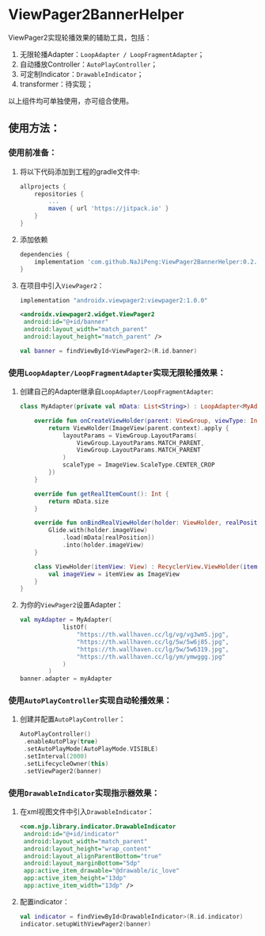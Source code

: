 # ViewPager2BannerHelper
ViewPager2实现轮播效果的辅助工具，包括：

1. 无限轮播Adapter：`LoopAdapter / LoopFragmentAdapter`；
2. 自动播放Controller：`AutoPlayController`；
3. 可定制Indicator：`DrawableIndicator`；
4. transformer：待实现；

以上组件均可单独使用，亦可组合使用。

## 使用方法：

### 使用前准备：

1. 将以下代码添加到工程的gradle文件中:

   ```groovy
   allprojects {
       repositories {
           ...
           maven { url 'https://jitpack.io' }
       }
   }
   ```

2. 添加依赖

   ```groovy
   dependencies {
       implementation 'com.github.NaJiPeng:ViewPager2BannerHelper:0.2.0'
   }
   ```

3. 在项目中引入`ViewPager2`：

   ```groovy
   implementation "androidx.viewpager2:viewpager2:1.0.0"
   ```

   ```xml
   <androidx.viewpager2.widget.ViewPager2
   	android:id="@+id/banner"
   	android:layout_width="match_parent"
   	android:layout_height="match_parent" />
   ```

   ```kotlin
   val banner = findViewById<ViewPager2>(R.id.banner)
   ```

### 使用`LoopAdapter/LoopFragmentAdapter`实现无限轮播效果：

1. 创建自己的Adapter继承自`LoopAdapter/LoopFragmentAdapter`:

   ```kotlin
   class MyAdapter(private val mData: List<String>) : LoopAdapter<MyAdapter.ViewHolder>() {
   
       override fun onCreateViewHolder(parent: ViewGroup, viewType: Int): ViewHolder {
           return ViewHolder(ImageView(parent.context).apply {
               layoutParams = ViewGroup.LayoutParams(
                   ViewGroup.LayoutParams.MATCH_PARENT,
                   ViewGroup.LayoutParams.MATCH_PARENT
               )
               scaleType = ImageView.ScaleType.CENTER_CROP
           })
       }
   
       override fun getRealItemCount(): Int {
           return mData.size
       }
   
       override fun onBindRealViewHolder(holder: ViewHolder, realPosition: Int) {
           Glide.with(holder.imageView)
               .load(mData[realPosition])
               .into(holder.imageView)
       }
   
       class ViewHolder(itemView: View) : RecyclerView.ViewHolder(itemView) {
           val imageView = itemView as ImageView
       }
   }
   ```

2. 为你的`ViewPager2`设置Adapter：

   ```kotlin
   val myAdapter = MyAdapter(
               listOf(
                   "https://th.wallhaven.cc/lg/vg/vg3wm5.jpg",
                   "https://th.wallhaven.cc/lg/5w/5w6j85.jpg",
                   "https://th.wallhaven.cc/lg/5w/5w6319.jpg",
                   "https://th.wallhaven.cc/lg/ym/ymwggg.jpg"
               )
           )
   banner.adapter = myAdapter
   ```

### 使用`AutoPlayController`实现自动轮播效果：

1. 创建并配置`AutoPlayController`：

   ```kotlin
   AutoPlayController()
   	.enableAutoPlay(true)
   	.setAutoPlayMode(AutoPlayMode.VISIBLE)
   	.setInterval(2000)
   	.setLifecycleOwner(this)
   	.setViewPager2(banner)
   ```

### 使用`DrawableIndicator`实现指示器效果：

1. 在xml视图文件中引入`DrawableIndicator`：

   ```xml
   <com.njp.library.indicator.DrawableIndicator
   	android:id="@+id/indicator"
   	android:layout_width="match_parent"
   	android:layout_height="wrap_content"
   	android:layout_alignParentBottom="true"
   	android:layout_marginBottom="5dp"
   	app:active_item_drawable="@drawable/ic_love"
   	app:active_item_height="13dp"
   	app:active_item_width="13dp" />
   ```

2. 配置indicator：

   ```kotlin
   val indicator = findViewById<DrawableIndicator>(R.id.indicator)
   indicator.setupWithViewPager2(banner)
   ```

